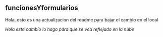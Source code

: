 ## funcionesYformularios
Hola, esto es una actualizacion del readme para bajar el cambio en el local

*Hola este cambio lo hago para que se vea reflejado en la nube*
